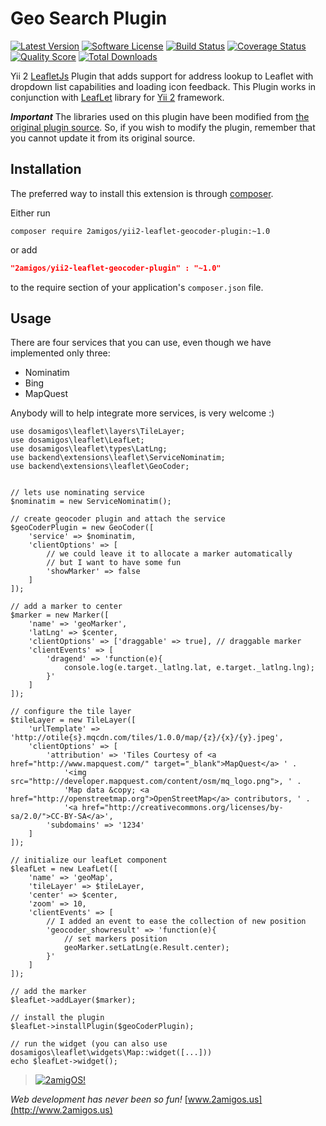 Geo Search Plugin
=================

[![Latest Version](https://img.shields.io/github/tag/2amigos/yii2-leaflet-geocoder-plugin.svg?style=flat-square&label=release)](https://github.com/2amigos/yii2-leaflet-geocoder-plugin/tags)
[![Software License](https://img.shields.io/badge/license-MIT-brightgreen.svg?style=flat-square)](LICENSE.md)
[![Build Status](https://img.shields.io/travis/2amigos/yii2-leaflet-geocoder-plugin/master.svg?style=flat-square)](https://travis-ci.org/2amigos/yii2-leaflet-geocoder-plugin)
[![Coverage Status](https://img.shields.io/scrutinizer/coverage/g/2amigos/yii2-leaflet-geocoder-plugin.svg?style=flat-square)](https://scrutinizer-ci.com/g/2amigos/yii2-leaflet-geocoder-plugin/code-structure)
[![Quality Score](https://img.shields.io/scrutinizer/g/2amigos/yii2-leaflet-geocoder-plugin.svg?style=flat-square)](https://scrutinizer-ci.com/g/2amigos/yii2-leaflet-geocoder-plugin)
[![Total Downloads](https://img.shields.io/packagist/dt/2amigos/yii2-leaflet-geocoder-plugin.svg?style=flat-square)](https://packagist.org/packages/2amigos/yii2-leaflet-geocoder-plugin)


Yii 2 [LeafletJs](http://leafletjs.com/) Plugin that adds support for address lookup to
Leaflet with dropdown list capabilities and loading icon feedback. This Plugin works in conjunction with
[LeafLet](https://github.com/2amigos/yii2-leaflet-extension) library for [Yii 2](https://github.com/yiisoft/yii2)
framework.

***Important***
The libraries used on this plugin have been modified from
[the original plugin source](https://github.com/perliedman/leaflet-control-geocoder). So, if you wish to modify the
plugin, remember that you cannot update it from its original source.

Installation
------------
The preferred way to install this extension is through [composer](http://getcomposer.org/download/).

Either run

```
composer require 2amigos/yii2-leaflet-geocoder-plugin:~1.0
```
or add

```json
"2amigos/yii2-leaflet-geocoder-plugin" : "~1.0"
```

to the require section of your application's `composer.json` file.

Usage
-----

There are four services that you can use, even though we have implemented only three:

- Nominatim
- Bing
- MapQuest

Anybody will to help integrate more services, is very welcome :)



```
use dosamigos\leaflet\layers\TileLayer;
use dosamigos\leaflet\LeafLet;
use dosamigos\leaflet\types\LatLng;
use backend\extensions\leaflet\ServiceNominatim;
use backend\extensions\leaflet\GeoCoder;


// lets use nominating service
$nominatim = new ServiceNominatim();

// create geocoder plugin and attach the service
$geoCoderPlugin = new GeoCoder([
    'service' => $nominatim,
    'clientOptions' => [
        // we could leave it to allocate a marker automatically
        // but I want to have some fun
        'showMarker' => false
    ]
]);

// add a marker to center
$marker = new Marker([
    'name' => 'geoMarker',
    'latLng' => $center,
    'clientOptions' => ['draggable' => true], // draggable marker
    'clientEvents' => [
        'dragend' => 'function(e){
            console.log(e.target._latlng.lat, e.target._latlng.lng);
        }'
    ]
]);

// configure the tile layer
$tileLayer = new TileLayer([
    'urlTemplate' => 'http://otile{s}.mqcdn.com/tiles/1.0.0/map/{z}/{x}/{y}.jpeg',
    'clientOptions' => [
        'attribution' => 'Tiles Courtesy of <a href="http://www.mapquest.com/" target="_blank">MapQuest</a> ' .
            '<img src="http://developer.mapquest.com/content/osm/mq_logo.png">, ' .
            'Map data &copy; <a href="http://openstreetmap.org">OpenStreetMap</a> contributors, ' .
            '<a href="http://creativecommons.org/licenses/by-sa/2.0/">CC-BY-SA</a>',
        'subdomains' => '1234'
    ]
]);

// initialize our leafLet component
$leafLet = new LeafLet([
    'name' => 'geoMap',
    'tileLayer' => $tileLayer,
    'center' => $center,
    'zoom' => 10,
    'clientEvents' => [
        // I added an event to ease the collection of new position
        'geocoder_showresult' => 'function(e){
            // set markers position
            geoMarker.setLatLng(e.Result.center);
        }'
    ]
]);

// add the marker
$leafLet->addLayer($marker);

// install the plugin
$leafLet->installPlugin($geoCoderPlugin);

// run the widget (you can also use dosamigos\leaflet\widgets\Map::widget([...]))
echo $leafLet->widget();

```


> [![2amigOS!](http://www.gravatar.com/avatar/55363394d72945ff7ed312556ec041e0.png)](http://www.2amigos.us)

<i>Web development has never been so fun!</i>
[www.2amigos.us](http://www.2amigos.us)
